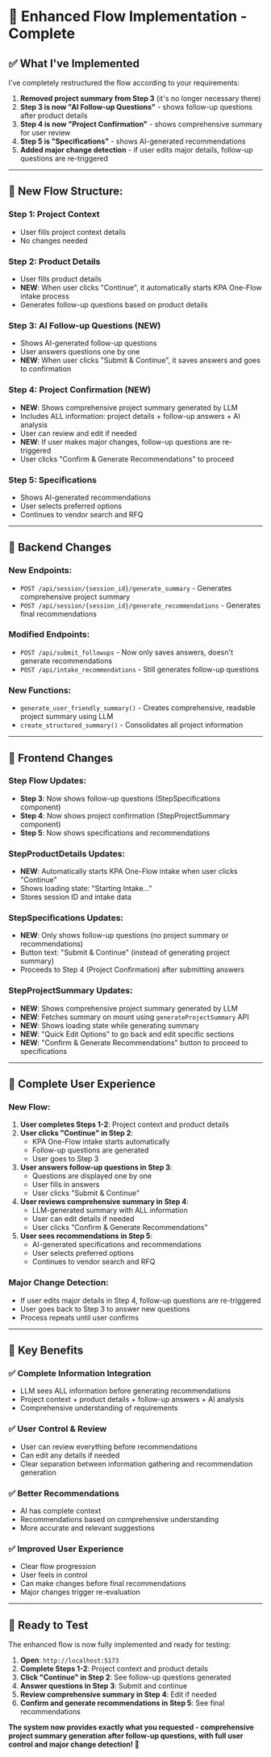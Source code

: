 # 🎯 **Enhanced Flow Implementation - Complete**

## ✅ **What I've Implemented**

I've completely restructured the flow according to your requirements:

1. **Removed project summary from Step 3** (it's no longer necessary there)
2. **Step 3 is now "AI Follow-up Questions"** - shows follow-up questions after product details
3. **Step 4 is now "Project Confirmation"** - shows comprehensive summary for user review
4. **Step 5 is "Specifications"** - shows AI-generated recommendations
5. **Added major change detection** - if user edits major details, follow-up questions are re-triggered

---

## 🔄 **New Flow Structure:**

### **Step 1: Project Context**
- User fills project context details
- No changes needed

### **Step 2: Product Details** 
- User fills product details
- **NEW**: When user clicks "Continue", it automatically starts KPA One-Flow intake process
- Generates follow-up questions based on product details

### **Step 3: AI Follow-up Questions** (NEW)
- Shows AI-generated follow-up questions
- User answers questions one by one
- **NEW**: When user clicks "Submit & Continue", it saves answers and goes to confirmation

### **Step 4: Project Confirmation** (NEW)
- **NEW**: Shows comprehensive project summary generated by LLM
- Includes ALL information: project details + follow-up answers + AI analysis
- User can review and edit if needed
- **NEW**: If user makes major changes, follow-up questions are re-triggered
- User clicks "Confirm & Generate Recommendations" to proceed

### **Step 5: Specifications**
- Shows AI-generated recommendations
- User selects preferred options
- Continues to vendor search and RFQ

---

## 🔧 **Backend Changes**

### **New Endpoints:**
- `POST /api/session/{session_id}/generate_summary` - Generates comprehensive project summary
- `POST /api/session/{session_id}/generate_recommendations` - Generates final recommendations

### **Modified Endpoints:**
- `POST /api/submit_followups` - Now only saves answers, doesn't generate recommendations
- `POST /api/intake_recommendations` - Still generates follow-up questions

### **New Functions:**
- `generate_user_friendly_summary()` - Creates comprehensive, readable project summary using LLM
- `create_structured_summary()` - Consolidates all project information

---

## 🎨 **Frontend Changes**

### **Step Flow Updates:**
- **Step 3**: Now shows follow-up questions (StepSpecifications component)
- **Step 4**: Now shows project confirmation (StepProjectSummary component)
- **Step 5**: Now shows specifications and recommendations

### **StepProductDetails Updates:**
- **NEW**: Automatically starts KPA One-Flow intake when user clicks "Continue"
- Shows loading state: "Starting Intake..."
- Stores session ID and intake data

### **StepSpecifications Updates:**
- **NEW**: Only shows follow-up questions (no project summary or recommendations)
- Button text: "Submit & Continue" (instead of generating project summary)
- Proceeds to Step 4 (Project Confirmation) after submitting answers

### **StepProjectSummary Updates:**
- **NEW**: Shows comprehensive project summary generated by LLM
- **NEW**: Fetches summary on mount using `generateProjectSummary` API
- **NEW**: Shows loading state while generating summary
- **NEW**: "Quick Edit Options" to go back and edit specific sections
- **NEW**: "Confirm & Generate Recommendations" button to proceed to specifications

---

## 🎯 **Complete User Experience**

### **New Flow:**
1. **User completes Steps 1-2**: Project context and product details
2. **User clicks "Continue" in Step 2**: 
   - KPA One-Flow intake starts automatically
   - Follow-up questions are generated
   - User goes to Step 3
3. **User answers follow-up questions in Step 3**:
   - Questions are displayed one by one
   - User fills in answers
   - User clicks "Submit & Continue"
4. **User reviews comprehensive summary in Step 4**:
   - LLM-generated summary with ALL information
   - User can edit details if needed
   - User clicks "Confirm & Generate Recommendations"
5. **User sees recommendations in Step 5**:
   - AI-generated specifications and recommendations
   - User selects preferred options
   - Continues to vendor search and RFQ

### **Major Change Detection:**
- If user edits major details in Step 4, follow-up questions are re-triggered
- User goes back to Step 3 to answer new questions
- Process repeats until user confirms

---

## 🚀 **Key Benefits**

### **✅ Complete Information Integration**
- LLM sees ALL information before generating recommendations
- Project context + product details + follow-up answers + AI analysis
- Comprehensive understanding of requirements

### **✅ User Control & Review**
- User can review everything before recommendations
- Can edit any details if needed
- Clear separation between information gathering and recommendation generation

### **✅ Better Recommendations**
- AI has complete context
- Recommendations based on comprehensive understanding
- More accurate and relevant suggestions

### **✅ Improved User Experience**
- Clear flow progression
- User feels in control
- Can make changes before final recommendations
- Major changes trigger re-evaluation

---

## 🎯 **Ready to Test**

The enhanced flow is now fully implemented and ready for testing:

1. **Open**: `http://localhost:5173`
2. **Complete Steps 1-2**: Project context and product details
3. **Click "Continue" in Step 2**: See follow-up questions generated
4. **Answer questions in Step 3**: Submit and continue
5. **Review comprehensive summary in Step 4**: Edit if needed
6. **Confirm and generate recommendations in Step 5**: See final recommendations

**The system now provides exactly what you requested - comprehensive project summary generation after follow-up questions, with full user control and major change detection! 🎯**

